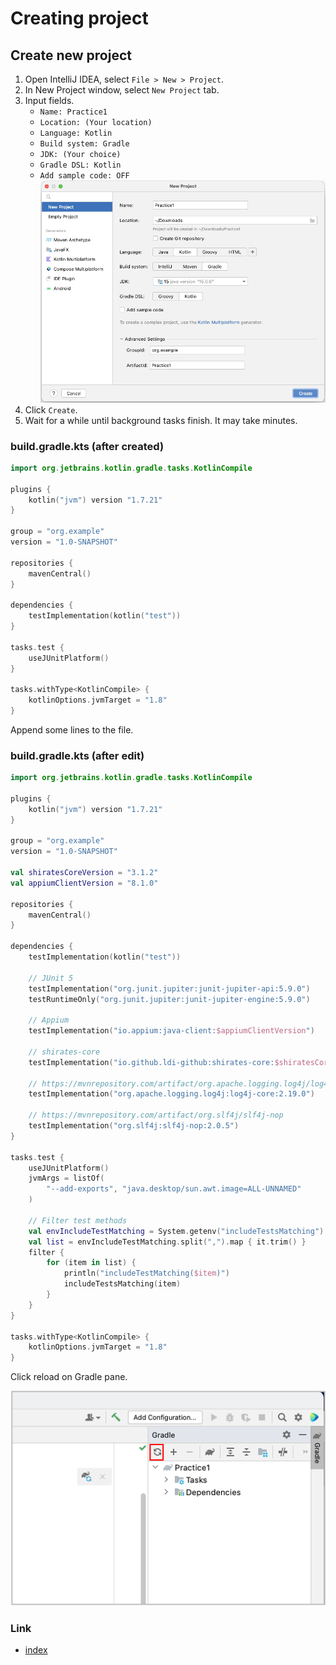 # Creating project

## Create new project

1. Open IntelliJ IDEA, select `File > New > Project`.
1. In New Project window, select `New Project` tab.
1. Input fields.
    - `Name: Practice1`
    - `Location: (Your location)`
    - `Language: Kotlin`
    - `Build system: Gradle`
    - `JDK: (Your choice)`
    - `Gradle DSL: Kotlin`
    - `Add sample code: OFF`
      <br>![](../_images/new_project.png)
1. Click `Create`.
1. Wait for a while until background tasks finish. It may take minutes.

### build.gradle.kts (after created)

```kotlin
import org.jetbrains.kotlin.gradle.tasks.KotlinCompile

plugins {
    kotlin("jvm") version "1.7.21"
}

group = "org.example"
version = "1.0-SNAPSHOT"

repositories {
    mavenCentral()
}

dependencies {
    testImplementation(kotlin("test"))
}

tasks.test {
    useJUnitPlatform()
}

tasks.withType<KotlinCompile> {
    kotlinOptions.jvmTarget = "1.8"
}
```

Append some lines to the file.

### build.gradle.kts (after edit)

```kotlin
import org.jetbrains.kotlin.gradle.tasks.KotlinCompile

plugins {
    kotlin("jvm") version "1.7.21"
}

group = "org.example"
version = "1.0-SNAPSHOT"

val shiratesCoreVersion = "3.1.2"
val appiumClientVersion = "8.1.0"

repositories {
    mavenCentral()
}

dependencies {
    testImplementation(kotlin("test"))

    // JUnit 5
    testImplementation("org.junit.jupiter:junit-jupiter-api:5.9.0")
    testRuntimeOnly("org.junit.jupiter:junit-jupiter-engine:5.9.0")

    // Appium
    testImplementation("io.appium:java-client:$appiumClientVersion")

    // shirates-core
    testImplementation("io.github.ldi-github:shirates-core:$shiratesCoreVersion")

    // https://mvnrepository.com/artifact/org.apache.logging.log4j/log4j-core
    testImplementation("org.apache.logging.log4j:log4j-core:2.19.0")

    // https://mvnrepository.com/artifact/org.slf4j/slf4j-nop
    testImplementation("org.slf4j:slf4j-nop:2.0.5")
}

tasks.test {
    useJUnitPlatform()
    jvmArgs = listOf(
        "--add-exports", "java.desktop/sun.awt.image=ALL-UNNAMED"
    )

    // Filter test methods
    val envIncludeTestMatching = System.getenv("includeTestsMatching") ?: "*"
    val list = envIncludeTestMatching.split(",").map { it.trim() }
    filter {
        for (item in list) {
            println("includeTestMatching($item)")
            includeTestsMatching(item)
        }
    }
}

tasks.withType<KotlinCompile> {
    kotlinOptions.jvmTarget = "1.8"
}
```

Click reload on Gradle pane.

![](../_images/gradle_refresh.png)

### Link

- [index](../../index.md)


